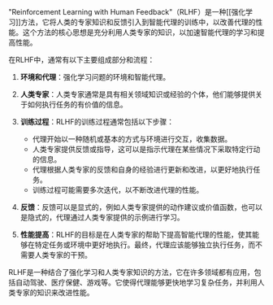 "Reinforcement Learning with Human Feedback"（RLHF）是一种[[强化学习]]方法，它将人类的专家知识和反馈引入到智能代理的训练中，以改善代理的性能。这个方法的核心思想是充分利用人类专家的知识，以加速智能代理的学习和提高性能。

在RLHF中，通常有以下主要组成部分和流程：

1. **环境和代理**：强化学习问题的环境和智能代理。
    
2. **人类专家**：人类专家通常是具有相关领域知识或经验的个体，他们能够提供关于如何执行任务的有价值的信息。
    
3. **训练过程**：RLHF的训练过程通常包括以下步骤：
    
    - 代理开始以一种随机或基本的方式与环境进行交互，收集数据。
    - 人类专家提供反馈或指导，这可以是指示代理在某些情况下采取特定行动的信息。
    - 代理根据人类专家的反馈和自身的经验进行更新和改进，以更好地执行任务。
    - 训练过程可能需要多次迭代，以不断改进代理的性能。
4. **反馈**：反馈可以是显式的，例如人类专家提供的动作建议或价值函数，也可以是隐式的，代理通过人类专家提供的示例进行学习。
    
5. **性能提高**：RLHF的目标是在人类专家的帮助下提高智能代理的性能，使其能够在特定任务或环境中更好地执行。最终，代理应该能够独立执行任务，而不需要人类专家的干预。
    

RLHF是一种结合了强化学习和人类专家知识的方法，它在许多领域都有应用，包括自动驾驶、医疗保健、游戏等。它使得代理能够更快地学习复杂任务，并利用人类专家的知识来改进性能。

